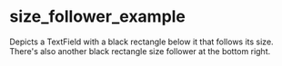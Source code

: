 # size_follower_example

Depicts a TextField with a black rectangle below it that follows its size. There's also another black rectangle size follower at the bottom right.